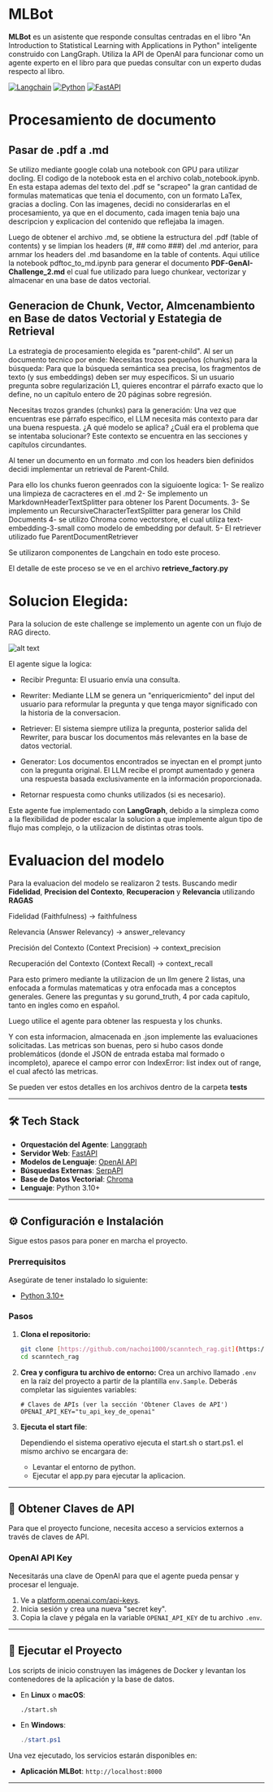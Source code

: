 # MLBot
**MLBot** es un asistente que responde consultas centradas en el libro "An Introduction to Statistical Learning with Applications in Python" inteligente construido con LangGraph. Utiliza la API de OpenAI para funcionar como un agente experto en el libro para que puedas consultar con un experto dudas respecto al libro.

[![Langchain](https://img.shields.io/badge/LangChain-LangGraph-blue.svg)](https://langchain-ai.github.io/langgraph/)
[![Python](https://img.shields.io/badge/Python-3.10+-yellow.svg)](https://www.python.org/)
[![FastAPI](https://img.shields.io/badge/FastAPI-0.100+-green.svg)](https://fastapi.tiangolo.com/)

# Procesamiento de documento
## Pasar de .pdf a .md
Se utilizo mediante google colab una notebook con GPU para utilizar docling.
El codigo de la notebook esta en el archivo colab_notebook.ipynb.
En esta estapa ademas del texto del .pdf se "scrapeo" la gran cantidad de formulas matematicas que tenia el documento, con un formato LaTex, gracias a docling.
Con las imagenes, decidi no considerarlas en el procesamiento, ya que en el documento, cada imagen tenia bajo una descripcion y explicacion del contenido que reflejaba la imagen.

Luego de obtener el archivo .md, se obtiene la estructura del .pdf (table of contents) y se limpian los headers (#, ## como ###) del .md anterior, para arnmar los headers del .md basandome en la table of contents. Aqui utilice la notebook pdftoc_to_md.ipynb para generar el documento **PDF-GenAI-Challenge_2.md** el cual fue utilizado para luego chunkear, vectorizar y almacenar en una base de datos vectorial.

## Generacion de Chunk, Vector, Almcenambiento en Base de datos Vectorial y Estategia de Retrieval
La estrategia de procesamiento elegida es "parent-child".
Al ser un documento tecnico por ende:
Necesitas trozos pequeños (chunks) para la búsqueda: Para que la búsqueda semántica sea precisa, los fragmentos de texto (y sus embeddings) deben ser muy específicos. Si un usuario pregunta sobre regularización L1, quieres encontrar el párrafo exacto que lo define, no un capítulo entero de 20 páginas sobre regresión.

Necesitas trozos grandes (chunks) para la generación: Una vez que encuentras ese párrafo específico, el LLM necesita más contexto para dar una buena respuesta. ¿A qué modelo se aplica? ¿Cuál era el problema que se intentaba solucionar? Este contexto se encuentra en las secciones y capítulos circundantes.

Al tener un documento en un formato .md con los headers bien definidos decidi implementar un retrieval de Parent-Child.

Para ello los chunks fueron geenrados con la siguioente logica:
1- Se realizo una limpieza de cacracteres en el .md
2- Se implemento un MarkdownHeaderTextSplitter para obtener los Parent Documents.
3- Se implemento un RecursiveCharacterTextSplitter para generar los Child Documents
4- se utilizo Chroma como vectorstore, el cual utiliza text-embedding-3-small como modelo de embedding por default.
5- El retriever utilizado fue ParentDocumentRetriever

Se utilizaron componentes de Langchain en todo este proceso.

El detalle de este proceso se ve en el archivo **retrieve_factory.py** 


# Solucion Elegida:

Para la solucion de este challenge se implemento un agente con un flujo de RAG directo.

![alt text](docs/agent_mermaid_diagram.png) 

El agente sigue la logica:

- Recibir Pregunta: El usuario envía una consulta.

- Rewriter: Mediante LLM se genera un "enriquericmiento" del input del usuario para reformular la pregunta y que tenga mayor significado con la historia de la conversacion.

- Retriever: El sistema siempre utiliza la pregunta, posterior salida del Rewriter, para buscar los documentos más relevantes en la base de datos vectorial.

- Generator:
Los documentos encontrados se inyectan en el prompt junto con la pregunta original.
El LLM recibe el prompt aumentado y genera una respuesta basada exclusivamente en la información proporcionada.

- Retornar respuesta como chunks utilizados (si es necesario).

Este agente fue implementado con **LangGraph**, debido a la simpleza como a la flexibilidad de poder escalar la solucion a que implemente algun tipo de flujo mas complejo, o la utilizacion de distintas otras tools.

# Evaluacion del modelo
Para la evaluacion del modelo se realizaron 2 tests. Buscando medir **Fidelidad**, **Precision del Contexto**, **Recuperacion** y **Relevancia** utilizando **RAGAS**

Fidelidad (Faithfulness) → faithfulness

Relevancia (Answer Relevancy) → answer_relevancy

Precisión del Contexto (Context Precision) → context_precision

Recuperación del Contexto (Context Recall) → context_recall

Para esto primero mediante la utilizacion de un llm genere 2 listas, una enfocada a formulas matematicas y otra enfocada mas a conceptos generales. Genere las preguntas y su gorund_truth, 4 por cada capitulo, tanto en ingles como en español.

Luego utilice el agente para obtener las respuesta y los chunks.

Y con esta informacion, almacenada en .json implemente las evaluaciones solicitadas.
Las metricas son buenas, pero si hubo casos donde problemáticos (donde el JSON de entrada estaba mal formado o incompleto), aparece el campo error con IndexError: list index out of range, el cual afectó las metricas.

Se pueden ver estos detalles en los archivos dentro de la carpeta **tests**

---

## 🛠️ Tech Stack

* **Orquestación del Agente**: [Langgraph](https://langchain-ai.github.io/langgraph/)
* **Servidor Web**: [FastAPI](https://fastapi.tiangolo.com/)
* **Modelos de Lenguaje**: [OpenAI API](https://platform.openai.com/)
* **Búsquedas Externas**: [SerpAPI](https://serpapi.com/)
* **Base de Datos Vectorial**: [Chroma](https://github.com/chroma-core/chroma)
* **Lenguaje**: Python 3.10+

---

## ⚙️ Configuración e Instalación

Sigue estos pasos para poner en marcha el proyecto.

### Prerrequisitos

Asegúrate de tener instalado lo siguiente:
* [Python 3.10+](https://www.python.org/downloads/)

### Pasos

1.  **Clona el repositorio:**
    ```bash
    git clone [https://github.com/nachoi1000/scanntech_rag.git](https://github.com/nachoi1000/scanntech_rag.git)
    cd scanntech_rag
    ```

2.  **Crea y configura tu archivo de entorno:**
    Crea un archivo llamado `.env` en la raíz del proyecto a partir de la plantilla `env.Sample`. Deberás completar las siguientes variables:
    ```env
    # Claves de APIs (ver la sección 'Obtener Claves de API')
    OPENAI_API_KEY="tu_api_key_de_openai"

    ```

3.  **Ejecuta el start file**:
    
    Dependiendo el sistema operativo ejecuta el start.sh o start.ps1.
    el mismo archivo se encargara de:
    - Levantar el entorno de python.
    - Ejecutar el app.py para ejecutar la aplicacion.
    

---

## 🔑 Obtener Claves de API

Para que el proyecto funcione, necesita acceso a servicios externos a través de claves de API.

### OpenAI API Key

Necesitarás una clave de OpenAI para que el agente pueda pensar y procesar el lenguaje.
1.  Ve a [platform.openai.com/api-keys](https://platform.openai.com/api-keys).
2.  Inicia sesión y crea una nueva "secret key".
3.  Copia la clave y pégala en la variable `OPENAI_API_KEY` de tu archivo `.env`.

---

## 🚀 Ejecutar el Proyecto

Los scripts de inicio construyen las imágenes de Docker y levantan los contenedores de la aplicación y la base de datos.

* En **Linux** o **macOS**:
    ```bash
    ./start.sh
    ```

* En **Windows**:
    ```powershell
    ./start.ps1
    ```

Una vez ejecutado, los servicios estarán disponibles en:

* **Aplicación MLBot**: `http://localhost:8000`

---

